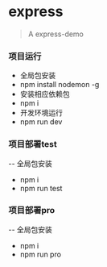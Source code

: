 # express
> A express-demo

### 项目运行
- 全局包安装
- npm install nodemon -g
- 安装相应依赖包
- npm i
- 开发环境运行
- npm run dev

### 项目部署test
-- 全局包安装
- npm i
- npm run test

### 项目部署pro
-- 全局包安装
- npm i
- npm run pro